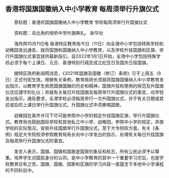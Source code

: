 ## 香港将国旗国徽纳入中小学教育 每周须举行升旗仪式
　　原标题：香港将国旗国徽纳入中小学教育 学校每周须举行升国旗仪式

　　资料图：岛北角的培侨中学升旗典礼。 新华社

　　海外网10月11日电 香港特区教育局今日（11日）向全港中小学包括特殊学校和幼稚园发出通告，就将国旗和国徽纳入中小学教育，以及学校升挂国旗和区旗、举行升国旗仪式事宜提供最新指引。自2022年1月1日开始，全港中小学包括特殊学校必须于每个上课日、元旦、香港特别行政区成立纪念日及国庆日挂国旗。

　　据特区政府新闻网消息，《2021年国旗及国徽（修订）条例》已于上周五（8日）正式刊宪生效。根据有关条例，教育局局长须就将国旗国徽纳入中小学教育发出指示，以教育学生熟悉国旗国徽的历史和精神，国旗升挂和使用的规范及升国旗仪式应遵守的礼仪；并就有关每日升挂国旗及每周举行升国旗仪式的事宜，向学校发出指示。通告要求，全港学校必须每周举行一次升国旗仪式，并于有关日期或其前或后的上课日举行升国旗仪式，升国旗仪式中须奏唱国歌。

　　幼稚园在条件许可下尽可能参照中小学的规定升挂国旗区旗，举行升国旗仪式。教育局也鼓励国际学校和其他私立中小学、幼稚园，参照中小学的规定，并按学校的实际情况，安排升挂国旗举行升国旗仪式。至于大专院校方面，有关《条例》规定大专院校须参照教育局局长向中小学发出的指示，处理有关每日升挂国旗及每周举行升国旗仪式的事宜。

　　发言人表示，国旗、国徽和国歌是国家的象征和标志，所有公民必须予以尊重。培养学生对国民身分的认同，是中小学教育的其中一个重要学习宗旨，也是学校教育应有之责。国旗、国徽、国歌和区旗的学习内容一直蕴含于本地中小学课程的不同科目中。

